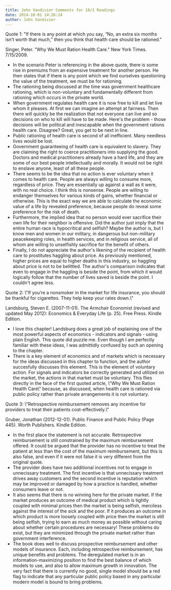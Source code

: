 ```yaml
---
title: John Vandivier Comments for 10/1 Readings
date: 2014-10-01 14:26:24
author: John Vandivier
---
```




Quote 1: \"If there is any point at which you say, “No, an extra six months isn’t worth that much,” then you think that health care should be rationed.\"

Singer, Peter. \"Why We Must Ration Health Care.\" New York Times. 7/15/2009.
<ul>
	<li>In the scenario Peter is referencing in the above quote, there is some rise in premiums from an expensive treatment for another person. He then states that if there is any point which we find ourselves questioning the value of the treatment, we must be for rationing.</li>
	<li><span style=\"text-decoration: underline;\">The rationing being discussed at the time was government healthcare rationing, which is non-voluntary and fundamentally different from rationing which occurs in the private world.</span></li>
	<li>When government regulates health care it is now free to kill and let live whom it pleases. At first we can imagine an attempt at fairness. Then there will quickly be the realization that not everyone can live and so decisions on who to kill will have to be made. Here's the problem - those decisions will be political and inescapable when the government rations health care. Disagree? Great, you get to be next in line.</li>
	<li>Public rationing of health care is second of all inefficient. Many needless lives would be lost.</li>
	<li>Government guaranteeing of health care is equivalent to slavery. They are claiming the right to coerce practitioners into supplying the good. Doctors and medical practitioners already have a hard life, and they are some of our best people intellectually and morally. It would not be right to enslave anyone, least of all these people.</li>
	<li>There seems to be the idea that no action is ever voluntary when it comes to health care. People are always willing to consume more, regardless of price. They are essentially up against a wall as it were, with no real choice. I think this is nonsense. People are willing to endanger themselves for various kinds of gains, whether financial or otherwise. This is the exact way we are able to calculate the economic value of a life by revealed preference, because people do reveal some preference for the risk of death.</li>
	<li>Furthermore, the implied idea that no person would ever sacrifice their own life for their neighbor is offensive. Did the author just imply that the entire human race is hypocritical and selfish? Maybe the author is, but I know men and women in our military, in dangerous but non-military peacekeeping roles, in health services, and in religious service, all of whom are willing to unselfishly sacrifice for the benefit of others.</li>
	<li>Finally, I do not appreciate the author's likening of the recipient of health care to prostitutes haggling about price. As previously mentioned, higher prices are equal to higher deaths in this industry, so haggling about price is not to be belittled. The author's comparison indicates that even to engage in the haggling is beside the point, from which it would logically follow that the number of lives saved is beside the point. I couldn't agree less.</li>
</ul>
Quote 2: \"If you’re a nonsmoker in the market for life insurance, you should be thankful for cigarettes. They help keep your rates down.\"

Landsburg, Steven E. (2007-11-01). The Armchair Economist (revised and updated May 2012): Economics &amp; Everyday Life (p. 25). Free Press. Kindle Edition.
<ul>
	<li>I love this chapter! Landsburg does a great job of explaining one of the most powerful aspects of economics - indicators and signals - using plain English. This quote did puzzle me. Even though I am perfectly familiar with these ideas, I was admittidly confused by such an opening to the chapter.</li>
	<li>There is a key element of economics and of markets which is necessary for the ideas discussed in this chapter to function, and the author succesfully discusses this element. This is the element of voluntary action. For signals and indicators be correctly generated and utilized on the market, the actions in that market must be voluntary. This flies directly in the face of the first quoted article, \"Why We Must Ration Health Care\" because, as discussed, when health care is rationed via public policy rather than private arrangements it is not voluntary.</li>
</ul>
Quote 3: \"Retrospective reimbursement removes any incentive for providers to treat their patients cost-effectively.\"

Gruber, Jonathan (2012-12-01). Public Finance and Public Policy (Page 445). Worth Publishers. Kindle Edition.
<ul>
	<li>In the first place the statement is not accurate. Retrospective reimbursement is still constrained by the maximum reimbursement offered. It could be argued that the provider has no incentive to treat the patient at less than the cost of the maximum reimbursement, but this is also false, and even if it were not false it is very different from the original quote.</li>
	<li>The provider does have two additional incentives not to engage in unnecissary treatment. The first incentive is that unnecissary treatment drives away customers and the second incentive is reputation which may be improved or damaged by how a practice is handled, whether consumers leave or not.</li>
	<li>It also seems that there is no winning here for the private market. If the market produces an outcome of medical product which is tightly coupled with minimal prices then the market is being selfish, merciless against the interest of the sick and the poor. If it produces an outcome in which product is more loosely coupled with price then the market is still being selfish, trying to earn as much money as possible without caring about whether certain procedures are necessary! These problems do exist, but they are minimized through the private market rather than government interference.</li>
	<li>The book does well to discuss prospective reimbursement and other models of insurance. Each, including retrospective reimbursement, has unique benefits and problems. The deregulated market is in an information-maximizing position to find the best balance of which models to use, and also to allow maximum growth in innovation. The very fact that there is currently no good, single model should be a red flag to indicate that any particular public policy based in any particular modern model is bound to bring problems.</li>
</ul>